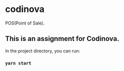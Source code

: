 # codinova
POS(Point of Sale).
## This is an assignment for Codinova.

In the project directory, you can run:

### `yarn start`
